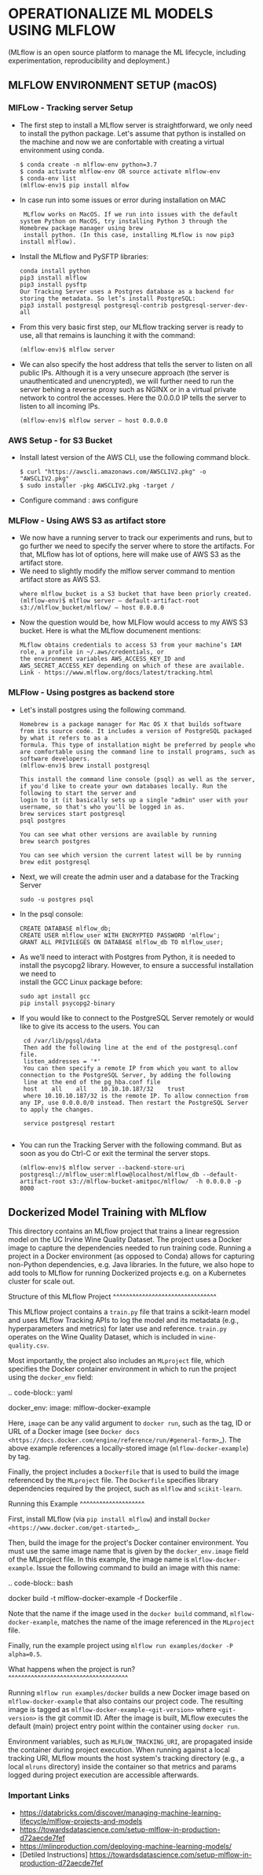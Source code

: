 
# OPERATIONALIZE ML MODELS USING MLFLOW
(MLflow is an open source platform to manage the ML lifecycle, including experimentation, reproducibility and deployment.)

## MLFLOW ENVIRONMENT SETUP (macOS)
### MlFLow - Tracking server Setup
* The first step to install a MLflow server is straightforward, we only need to install the python package. Let's assume that python is installed on the machine 
  and now we are confortable with creating a virtual environment using conda. 
  ```
  $ conda create -n mlflow-env python=3.7
  $ conda activate mlflow-env OR source activate mlflow-env
  $ conda-env list
  (mlflow-env)$ pip install mlfow
  ```
* In case run into some issues or error during installation on MAC
  ```
   MLflow works on MacOS. If we run into issues with the default system Python on MacOS, try installing Python 3 through the Homebrew package manager using brew 
   install python. (In this case, installing MLflow is now pip3 install mlflow).
  ```
* Install the MLflow and PySFTP libraries:
  ```
  conda install python
  pip3 install mlflow
  pip3 install pysftp
  Our Tracking Server uses a Postgres database as a backend for storing the metadata. So let’s install PostgreSQL:
  pip3 install postgresql postgresql-contrib postgresql-server-dev-all
  ```
* From this very basic first step, our MLflow tracking server is ready to use, all that remains is launching it with the command:
  ```
  (mlflow-env)$ mlflow server
  ```
* We can also specify the host address that tells the server to listen on all public IPs. Although it is a very unsecure approach (the server is unauthenticated 
  and unencrypted), we will further need to run the server behing a reverse proxy such as NGINX or in a virtual private network to control the accesses. Here the 
  0.0.0.0 IP tells the server to listen to all incoming IPs.
  ```
  (mlflow-env)$ mlflow server — host 0.0.0.0
  ```

### AWS Setup - for S3 Bucket
* Install latest version of the AWS CLI, use the following command block.
  ```
  $ curl "https://awscli.amazonaws.com/AWSCLIV2.pkg" -o "AWSCLIV2.pkg"
  $ sudo installer -pkg AWSCLIV2.pkg -target /
  ```
* Configure command : aws configure

### MLFlow - Using AWS S3 as artifact store 
* We now have a running server to track our experiments and runs, but to go further we need to specify the server where to store the artifacts. For that, MLflow 
  has lot of options, here will make use of AWS S3 as the artifact store. 
* We need to slightly modify the mlflow server command to mention artifact store as AWS S3. 
  ```
  where mlflow_bucket is a S3 bucket that have been priorly created. 
  (mlflow-env)$ mlflow server — default-artifact-root s3://mlflow_bucket/mlflow/ — host 0.0.0.0
  ```
* Now the question would be, how MLFlow would access to my AWS S3 bucket. Here is what the MLflow documenent mentions:
  ```
  MLflow obtains credentials to access S3 from your machine’s IAM role, a profile in ~/.aws/credentials, or 
  the environment variables AWS_ACCESS_KEY_ID and AWS_SECRET_ACCESS_KEY depending on which of these are available.
  Link - https://www.mlflow.org/docs/latest/tracking.html
  ```
### MLFlow - Using postgres as backend store 
* Let's install postgres using the following command.
  ```
  Homebrew is a package manager for Mac OS X that builds software from its source code. It includes a version of PostgreSQL packaged by what it refers to as a 
  formula. This type of installation might be preferred by people who are comfortable using the command line to install programs, such as software developers.
  (mlflow-env)$ brew install postgresql
  
  This install the command line console (psql) as well as the server, if you'd like to create your own databases locally. Run the following to start the server and 
  login to it (it basically sets up a single "admin" user with your username, so that's who you'll be logged in as. 
  brew services start postgresql
  psql postgres

  You can see what other versions are available by running 
  brew search postgres

  You can see which version the current latest will be by running 
  brew edit postgresql
  ```
* Next, we will create the admin user and a database for the Tracking Server
  ```
  sudo -u postgres psql
  ```
* In the psql console:
  ```
  CREATE DATABASE mlflow_db;
  CREATE USER mlflow_user WITH ENCRYPTED PASSWORD 'mlflow';
  GRANT ALL PRIVILEGES ON DATABASE mlflow_db TO mlflow_user;
  ```
* As we’ll need to interact with Postgres from Python, it is needed to install the psycopg2 library. However, to ensure a successful installation we need to  
  install the GCC Linux package before:
  ```
  sudo apt install gcc
  pip install psycopg2-binary
  ```
* If you would like to connect to the PostgreSQL Server remotely or would like to give its access to the users. You can
  ```
   cd /var/lib/pgsql/data
   Then add the following line at the end of the postgresql.conf file.
   listen_addresses = '*'
   You can then specify a remote IP from which you want to allow connection to the PostgreSQL Server, by adding the following 
   line at the end of the pg_hba.conf file
   host    all    all    10.10.10.187/32    trust
   where 10.10.10.187/32 is the remote IP. To allow connection from any IP, use 0.0.0.0/0 instead. Then restart the PostgreSQL Server to apply the changes.
   
   service postgresql restart
   
  ```
* You can run the Tracking Server with the following command. But as soon as you do Ctrl-C or exit the terminal the server stops.
  ```
  (mlflow-env)$ mlflow server --backend-store-uri postgresql://mlflow_user:mlflow@localhost/mlflow_db --default-artifact-root s3://mlflow-bucket-amitpoc/mlflow/  -h 0.0.0.0 -p 8000
  ```


Dockerized Model Training with MLflow
-------------------------------------
This directory contains an MLflow project that trains a linear regression model on the UC Irvine
Wine Quality Dataset. The project uses a Docker image to capture the dependencies needed to run
training code. Running a project in a Docker environment (as opposed to Conda) allows for capturing
non-Python dependencies, e.g. Java libraries. In the future, we also hope to add tools to MLflow
for running Dockerized projects e.g. on a Kubernetes cluster for scale out.

Structure of this MLflow Project
^^^^^^^^^^^^^^^^^^^^^^^^^^^^^^^^

This MLflow project contains a ``train.py`` file that trains a scikit-learn model and uses
MLflow Tracking APIs to log the model and its metadata (e.g., hyperparameters and metrics)
for later use and reference. ``train.py`` operates on the Wine Quality Dataset, which is included
in ``wine-quality.csv``.

Most importantly, the project also includes an ``MLproject`` file, which specifies the Docker 
container environment in which to run the project using the ``docker_env`` field:

.. code-block:: yaml

  docker_env:
    image:  mlflow-docker-example

Here, ``image`` can be any valid argument to ``docker run``, such as the tag, ID or URL of a Docker 
image (see `Docker docs <https://docs.docker.com/engine/reference/run/#general-form>`_). The above 
example references a locally-stored image (``mlflow-docker-example``) by tag.

Finally, the project includes a ``Dockerfile`` that is used to build the image referenced by the
``MLproject`` file. The ``Dockerfile`` specifies library dependencies required by the project, such 
as ``mlflow`` and ``scikit-learn``.

Running this Example
^^^^^^^^^^^^^^^^^^^^

First, install MLflow (via ``pip install mlflow``) and install 
`Docker <https://www.docker.com/get-started>`_.

Then, build the image for the project's Docker container environment. You must use the same image
name that is given by the ``docker_env.image`` field of the MLproject file. In this example, the
image name is ``mlflow-docker-example``. Issue the following command to build an image with this
name:

.. code-block:: bash

  docker build -t mlflow-docker-example -f Dockerfile .

Note that the name if the image used in the ``docker build`` command, ``mlflow-docker-example``, 
matches the name of the image referenced in the ``MLproject`` file.

Finally, run the example project using ``mlflow run examples/docker -P alpha=0.5``.

What happens when the project is run?
^^^^^^^^^^^^^^^^^^^^^^^^^^^^^^^^^^^^^

Running ``mlflow run examples/docker`` builds a new Docker image based on ``mlflow-docker-example``
that also contains our project code. The resulting image is tagged as 
``mlflow-docker-example-<git-version>`` where ``<git-version>`` is the git commit ID. After the image is
built, MLflow executes the default (main) project entry point within the container using ``docker run``.

Environment variables, such as ``MLFLOW_TRACKING_URI``, are propagated inside the container during 
project execution. When running against a local tracking URI, MLflow mounts the host system's 
tracking directory (e.g., a local ``mlruns`` directory) inside the container so that metrics and 
params logged during project execution are accessible afterwards.

### Important Links
* https://databricks.com/discover/managing-machine-learning-lifecycle/mlflow-projects-and-models
* https://towardsdatascience.com/setup-mlflow-in-production-d72aecde7fef
* https://mlinproduction.com/deploying-machine-learning-models/
* [Detiled Instructions] https://towardsdatascience.com/setup-mlflow-in-production-d72aecde7fef
